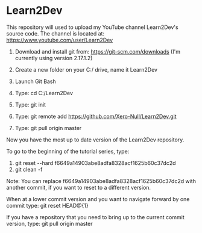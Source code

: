 # Learn2Dev
This repository will used to upload my YouTube channel Learn2Dev's source code. The channel is located at: https://www.youtube.com/user/Learn2Dev



1) Download and install git from: https://git-scm.com/downloads (I'm currently using version 2.17.1.2)

2) Create a new folder on your C:/ drive, name it Learn2Dev

3) Launch Git Bash

4) Type: cd C:/Learn2Dev

5) Type: git init

6) Type: git remote add https://github.com/Xero-Null/Learn2Dev.git

7) Type: git pull origin master

Now you have the most up to date version of the Learn2Dev repository.

To go to the beginning of the tutorial series, type:
1) git reset --hard f6649a14903abe8adfa8328acf1625b60c37dc2d
2) git clean -f

Note: You can replace f6649a14903abe8adfa8328acf1625b60c37dc2d with another commit, if you want to reset to a different version.

When at a lower commit version and you want to navigate forward by one commit type:
git reset HEAD@{1}

If you have a repository that you need to bring up to the current commit version, type:
git pull origin master
